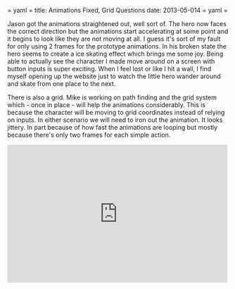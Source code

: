 = yaml =
title: Animations Fixed, Grid Questions
date: 2013-05-014
= yaml =

Jason got the animations straightened out, well sort of. The hero now faces the correct direction but the animations start accelerating at some point and it begins to look like they are not moving at all. I guess it's sort of my fault for only using 2 frames for the prototype animations. In his broken state the hero seems to create a ice skating effect which brings me some joy. Being able to actually see the character I made move around on a screen with button inputs is super exciting. When I feel lost or like I hit a wall, I find myself opening up the website just to watch the little hero wander around and skate from one place to the next.

There is also a grid. Mike is working on path finding and the grid system which - once in place - will help the animations considerably. This is because the character will be moving to grid coordinates instead of relying on inputs. In either scenario we will need to iron out the animation. It looks jittery. In part because of how fast the animations are looping but mostly because there's only two frames for each simple action.

<iframe src="http://player.vimeo.com/video/66438374" width="500" height="313" frameborder="0" webkitAllowFullScreen mozallowfullscreen allowFullScreen></iframe>